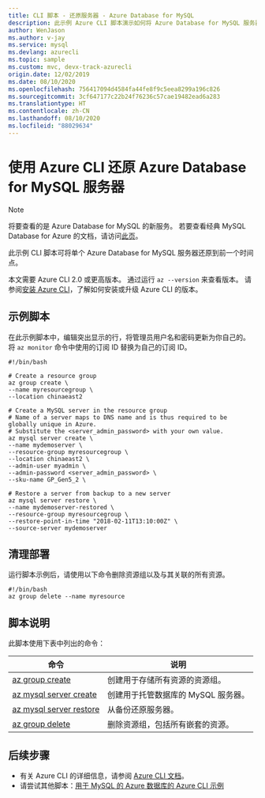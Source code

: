 ```yaml
---
title: CLI 脚本 - 还原服务器 - Azure Database for MySQL
description: 此示例 Azure CLI 脚本演示如何将 Azure Database for MySQL 服务器及其数据库还原到前一个时间点。
author: WenJason
ms.author: v-jay
ms.service: mysql
ms.devlang: azurecli
ms.topic: sample
ms.custom: mvc, devx-track-azurecli
origin.date: 12/02/2019
ms.date: 08/10/2020
ms.openlocfilehash: 756417094d4584fa44fe8f9c5eea8299a196c826
ms.sourcegitcommit: 3cf647177c22b24f76236c57cae19482ead6a283
ms.translationtype: HT
ms.contentlocale: zh-CN
ms.lasthandoff: 08/10/2020
ms.locfileid: "88029634"
---
```

# <a name="restore-an-azure-database-for-mysql-server-using-azure-cli"></a>使用 Azure CLI 还原 Azure Database for MySQL 服务器

> [!NOTE]
> 将要查看的是 Azure Database for MySQL 的新服务。 若要查看经典 MySQL Database for Azure 的文档，请访问[此页](https://docs.azure.cn/zh-cn/mysql-database-on-azure/)。

此示例 CLI 脚本可将单个 Azure Database for MySQL 服务器还原到前一个时间点。 

本文需要 Azure CLI 2.0 或更高版本。 通过运行 `az --version` 来查看版本。 请参阅[安装 Azure CLI](/cli/install-azure-cli)，了解如何安装或升级 Azure CLI 的版本。 

## <a name="sample-script"></a>示例脚本
在此示例脚本中，编辑突出显示的行，将管理员用户名和密码更新为你自己的。 将 `az monitor` 命令中使用的订阅 ID 替换为自己的订阅 ID。

```cli
#!/bin/bash

# Create a resource group
az group create \
--name myresourcegroup \
--location chinaeast2

# Create a MySQL server in the resource group
# Name of a server maps to DNS name and is thus required to be globally unique in Azure.
# Substitute the <server_admin_password> with your own value.
az mysql server create \
--name mydemoserver \
--resource-group myresourcegroup \
--location chinaeast2 \
--admin-user myadmin \
--admin-password <server_admin_password> \
--sku-name GP_Gen5_2 \

# Restore a server from backup to a new server
az mysql server restore \
--name mydemoserver-restored \
--resource-group myresourcegroup \
--restore-point-in-time "2018-02-11T13:10:00Z" \
--source-server mydemoserver
```

## <a name="clean-up-deployment"></a>清理部署
运行脚本示例后，请使用以下命令删除资源组以及与其关联的所有资源。 

```cli
#!/bin/bash
az group delete --name myresource
```

## <a name="script-explanation"></a>脚本说明
此脚本使用下表中列出的命令：

| **命令** | **说明** |
|---|---|
| [az group create](/cli/group#az-group-create) | 创建用于存储所有资源的资源组。 |
| [az mysql server create](/cli/mysql/server#az-mysql-server-create) | 创建用于托管数据库的 MySQL 服务器。 |
| [az mysql server restore](/cli/mysql/server#az-mysql-server-restore) | 从备份还原服务器。 |
| [az group delete](/cli/group#az-group-delete) | 删除资源组，包括所有嵌套的资源。 |

## <a name="next-steps"></a>后续步骤
- 有关 Azure CLI 的详细信息，请参阅 [Azure CLI 文档](/cli)。
- 请尝试其他脚本：[用于 MySQL 的 Azure 数据库的 Azure CLI 示例](../sample-scripts-azure-cli.md)
